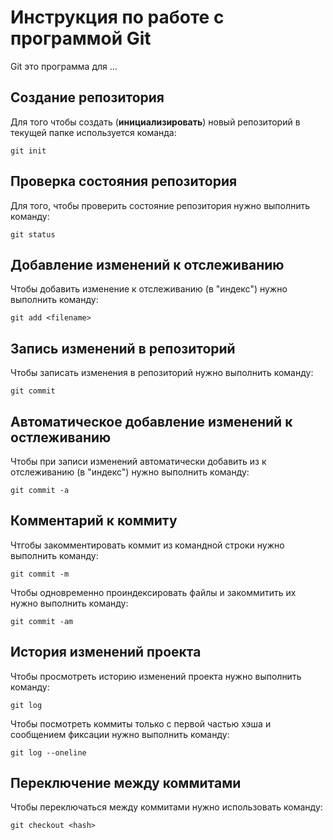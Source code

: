 # Инструкция по работе с программой Git

Git это программа для ...

## Создание репозитория

Для того чтобы создать (**инициализировать**) новый репозиторий в текущей папке используется команда:

    git init

## Проверка состояния репозитория

Для того, чтобы проверить состояние репозитория нужно выполнить команду:

    git status

## Добавление изменений к отслеживанию

Чтобы добавить изменение к отслеживанию (в "индекс") нужно выполнить команду:

    git add <filename>

## Запись изменений в репозиторий

Чтобы записать изменения в репозиторий нужно выполнить команду:

    git commit

## Автоматическое добавление изменений к остлеживанию

Чтобы при записи изменений автоматически добавить из к отслеживанию (в "индекс") нужно выполнить команду:

    git commit -a

## Комментарий к коммиту

Чтгобы закомментировать коммит из командной строки нужно выполнить команду:

    git commit -m

Чтобы одновременно проиндексировать файлы  и закоммитить их нужно выполнить команду:

    git commit -am

## История изменений проекта

Чтобы просмотреть историю изменений проекта нужно выполнить команду:

    git log

Чтобы посмотреть коммиты только с первой частью хэша и сообщением фиксации нужно выполнить команду:

    git log --oneline

## Переключение между коммитами

Чтобы переключаться между коммитами нужно использовать команду:

    git checkout <hash>

    

